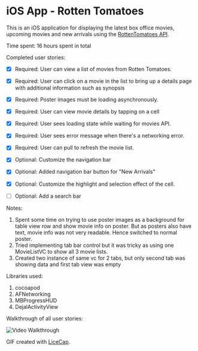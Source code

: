 iOS App - Rotten Tomatoes 
=========================

This is an iOS application for displaying the latest box office movies, upcoming movies and new arrivals using the [RottenTomatoes API](http://www.rottentomatoes.com/).

Time spent: 16 hours spent in total

Completed user stories:

 * [x] Required: User can view a list of movies from Rotten Tomatoes.  
 * [x] Required: User can click on a movie in the list to bring up a details page with additional information such as synopsis
 * [x] Required: Poster images must be loading asynchronously.
 * [x] Required: User can view movie details by tapping on a cell
 * [x] Required: User sees loading state while waiting for movies API.
 * [x] Required: User sees error message when there's a networking error.
 * [x] Required: User can pull to refresh the movie list.
 * [x] Optional: Customize the navigation bar
 * [x] Optional: Added navigation bar button for "New Arrivals"
 * [x] Optional: Customize the highlight and selection effect of the cell.
 * [ ] Optional: Add a search bar 
 
 
Notes:

1. Spent some time on trying to use poster images as a background for table view row and show movie info on poster.
But as posters also have text, movie info was not very readable. Hence switched to normal poster.
2. Tried implementing tab bar control but it was tricky as using one MovieListVC to show all 3 movie lists. 
3. Created two instance of same vc for 2 tabs, but only second tab was showing data and first tab view was empty

Libraries used:
1. cocoapod
2. AFNetworking
3. MBProgressHUD
4. DejalActivityView 

Walkthrough of all user stories:

![Video Walkthrough](anim_rotten_tomatoes.gif)

GIF created with [LiceCap](http://www.cockos.com/licecap/).


